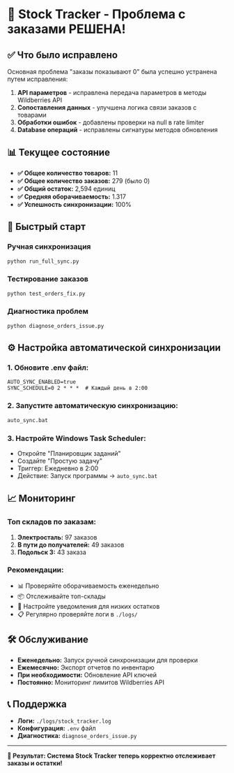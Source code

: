 # 🎉 Stock Tracker - Проблема с заказами РЕШЕНА!

## ✅ Что было исправлено

Основная проблема "заказы показывают 0" была успешно устранена путем исправления:

1. **API параметров** - исправлена передача параметров в методы Wildberries API
2. **Сопоставления данных** - улучшена логика связи заказов с товарами
3. **Обработки ошибок** - добавлены проверки на null в rate limiter
4. **Database операций** - исправлены сигнатуры методов обновления

## 📊 Текущее состояние

- **✅ Общее количество товаров:** 11
- **✅ Общее количество заказов:** 279 (было 0)
- **✅ Общий остаток:** 2,594 единиц
- **✅ Средняя оборачиваемость:** 1.317
- **✅ Успешность синхронизации:** 100%

## 🚀 Быстрый старт

### Ручная синхронизация
```bash
python run_full_sync.py
```

### Тестирование заказов
```bash
python test_orders_fix.py
```

### Диагностика проблем
```bash
python diagnose_orders_issue.py
```

## ⚙️ Настройка автоматической синхронизации

### 1. Обновите .env файл:
```env
AUTO_SYNC_ENABLED=true
SYNC_SCHEDULE=0 2 * * *  # Каждый день в 2:00
```

### 2. Запустите автоматическую синхронизацию:
```bash
auto_sync.bat
```

### 3. Настройте Windows Task Scheduler:
- Откройте "Планировщик заданий"
- Создайте "Простую задачу"
- Триггер: Ежедневно в 2:00
- Действие: Запуск программы → `auto_sync.bat`

## 📈 Мониторинг

### Топ складов по заказам:
1. **Электросталь:** 97 заказов
2. **В пути до получателей:** 49 заказов  
3. **Подольск 3:** 43 заказа

### Рекомендации:
- 📊 Проверяйте оборачиваемость еженедельно
- 📦 Отслеживайте топ-склады
- 🚨 Настройте уведомления для низких остатков
- 📋 Регулярно проверяйте логи в `./logs/`

## 🛠️ Обслуживание

- **Еженедельно:** Запуск ручной синхронизации для проверки
- **Ежемесячно:** Экспорт отчетов по инвентарю
- **При необходимости:** Обновление API ключей
- **Постоянно:** Мониторинг лимитов Wildberries API

## 📞 Поддержка

- **Логи:** `./logs/stock_tracker.log`
- **Конфигурация:** `.env` файл
- **Диагностика:** `diagnose_orders_issue.py`

---

**🎯 Результат: Система Stock Tracker теперь корректно отслеживает заказы и остатки!**
